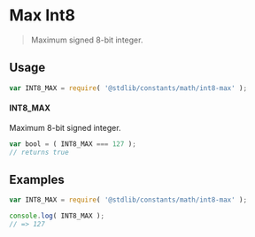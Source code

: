 # Max Int8

> Maximum signed 8-bit integer.

<section class="usage">

## Usage

```javascript
var INT8_MAX = require( '@stdlib/constants/math/int8-max' );
```

#### INT8_MAX

Maximum 8-bit signed integer.

```javascript
var bool = ( INT8_MAX === 127 );
// returns true
```

</section>

<!-- /.usage -->

<section class="examples">

## Examples

<!-- TODO: better example -->

```javascript
var INT8_MAX = require( '@stdlib/constants/math/int8-max' );

console.log( INT8_MAX );
// => 127
```

</section>

<!-- /.examples -->

<section class="links">

</section>

<!-- /.links -->
